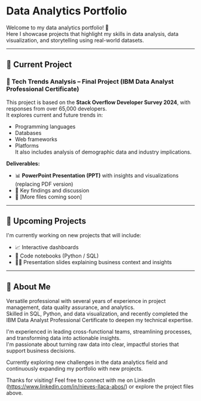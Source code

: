 # Data Analytics Portfolio

Welcome to my data analytics portfolio! 👋  
Here I showcase projects that highlight my skills in data analysis, data visualization, and storytelling using real-world datasets.

---

## 📌 Current Project

### 🔹 Tech Trends Analysis – Final Project (IBM Data Analyst Professional Certificate)

This project is based on the **Stack Overflow Developer Survey 2024**, with responses from over 65,000 developers.  
It explores current and future trends in:

- Programming languages
- Databases
- Web frameworks
- Platforms  
It also includes analysis of demographic data and industry implications.

**Deliverables:**
- 📊 **PowerPoint Presentation (PPT)** with insights and visualizations (replacing PDF version)
- 🧠 Key findings and discussion
- 📁 [More files coming soon]

---

## 🔄 Upcoming Projects

I'm currently working on new projects that will include:
- 📈 Interactive dashboards
- 🧾 Code notebooks (Python / SQL)
- 🧑‍💼 Presentation slides explaining business context and insights

---

## 🧠 About Me

Versatile professional with several years of experience in project management, data quality assurance, and analytics.  
Skilled in SQL, Python, and data visualization, and recently completed the IBM Data Analyst Professional Certificate to deepen my technical expertise.

I'm experienced in leading cross-functional teams, streamlining processes, and transforming data into actionable insights.  
I'm passionate about turning raw data into clear, impactful stories that support business decisions.

Currently exploring new challenges in the data analytics field and continuously expanding my portfolio with new projects.


Thanks for visiting! Feel free to connect with me on LinkedIn (https://www.linkedin.com/in/nieves-llaca-abos/) or explore the project files above.

